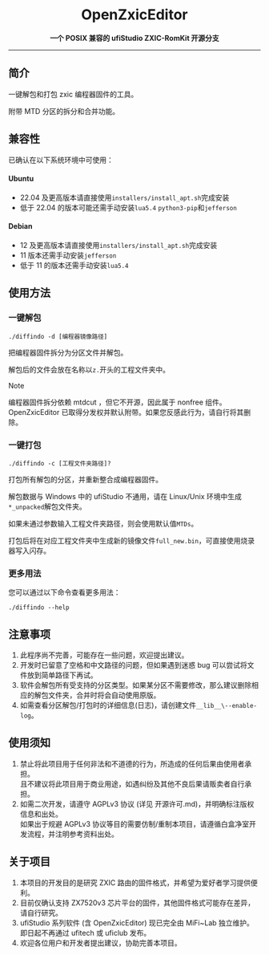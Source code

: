 <div align="center">

<h1 align="center">OpenZxicEditor</h1>

**一个 POSIX 兼容的 ufiStudio ZXIC-RomKit 开源分支**

</div>

---

## 简介

一键解包和打包 zxic 编程器固件的工具。

附带 MTD 分区的拆分和合并功能。

## 兼容性

已确认在以下系统环境中可使用：

#### Ubuntu

- 22.04 及更高版本请直接使用`installers/install_apt.sh`完成安装
- 低于 22.04 的版本可能还需手动安装`lua5.4` `python3-pip`和`jefferson`

#### Debian

- 12 及更高版本请直接使用`installers/install_apt.sh`完成安装
- 11 版本还需手动安装`jefferson`
- 低于 11 的版本还需手动安装`lua5.4`

## 使用方法

### 一键解包

```shell
./diffindo -d [编程器镜像路径]
```

把编程器固件拆分为分区文件并解包。

解包后的文件会放在名称以`z.`开头的工程文件夹中。

> [!NOTE]
> 编程器固件拆分依赖 mtdcut ，但它不开源，因此属于 nonfree 组件。<br>
> OpenZxicEditor 已取得分发权并默认附带。如果您反感此行为，请自行将其删除。

### 一键打包

```shell
./diffindo -c [工程文件夹路径]?
```

打包所有解包的分区，并重新整合成编程器固件。

解包数据与 Windows 中的 ufiStudio 不通用，请在 Linux/Unix 环境中生成`*_unpacked`解包文件夹。

如果未通过参数输入工程文件夹路径，则会使用默认值`MTDs`。

打包后将在对应工程文件夹中生成新的镜像文件`full_new.bin`，可直接使用烧录器写入闪存。

### 更多用法

您可以通过以下命令查看更多用法：

```shell
./diffindo --help
```

## 注意事项

1. 此程序尚不完善，可能存在一些问题，欢迎提出建议。
2. 开发时已留意了空格和中文路径的问题，但如果遇到迷惑 bug 可以尝试将文件放到简单路径下再试。
3. 软件会解包所有受支持的分区类型。如果某分区不需要修改，那么建议删除相应的解包文件夹，合并时将会自动使用原版。
4. 如需查看分区解包/打包时的详细信息(日志)，请创建文件`__lib__\--enable-log`。

## 使用须知

1. 禁止将此项目用于任何非法和不道德的行为，所造成的任何后果由使用者承担。<br/>
   且不建议将此项目用于商业用途，如遇纠纷及其他不良后果请贩卖者自行承担。
2. 如需二次开发，请遵守 AGPLv3 协议 (详见 开源许可.md)，并明确标注版权信息和出处。<br/>
   如果出于规避 AGPLv3 协议等目的需要仿制/重制本项目，请遵循白盒净室开发流程，并注明参考资料出处。

## 关于项目

1. 本项目的开发目的是研究 ZXIC 路由的固件格式，并希望为爱好者学习提供便利。
2. 目前仅确认支持 ZX7520v3 芯片平台的固件，其他固件格式可能存在差异，请自行研究。
3. ufiStudio 系列软件 (含 OpenZxicEditor) 现已完全由 MiFi~Lab 独立维护。即日起不再通过 ufitech 或 uficlub 发布。
4. 欢迎各位用户和开发者提出建议，协助完善本项目。
